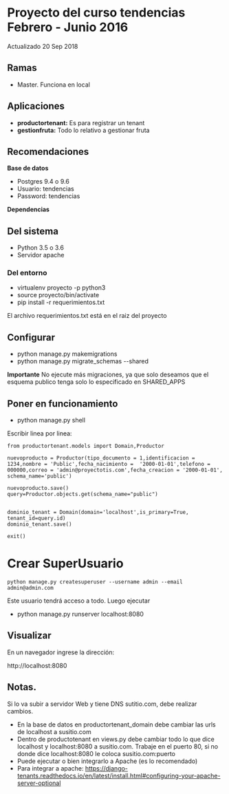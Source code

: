 # Proyecto del curso tendencias Febrero - Junio 2016

Actualizado 20 Sep 2018

## Ramas
* Master. Funciona en local 

## Aplicaciones

* <b>productortenant:</b> Es para registrar un tenant
* <b>gestionfruta:</b> Todo lo relativo a gestionar fruta

## Recomendaciones

<b>Base de datos</b>
* Postgres 9.4 o 9.6
* Usuario: tendencias
* Password: tendencias

 <b>Dependencias</b>

## Del sistema

* Python 3.5 o 3.6
* Servidor apache

### Del entorno

* virtualenv proyecto -p python3
* source proyecto/bin/activate
* pip install -r requerimientos.txt

El archivo requerimientos.txt está en el raiz del proyecto


## Configurar

* python manage.py makemigrations
* python manage.py migrate_schemas --shared

<b>Importante</b> No ejecute más migraciones, ya que solo deseamos que el esquema publico tenga solo lo especificado en SHARED_APPS

## Poner en funcionamiento

* python manage.py shell

Escribir linea por linea:

```
from productortenant.models import Domain,Productor

nuevoproducto = Productor(tipo_documento = 1,identificacion = 1234,nombre = 'Public',fecha_nacimiento =  '2000-01-01',telefono = 000000,correo = 'admin@proyectotis.com',fecha_creacion = '2000-01-01', schema_name='public')

nuevoproducto.save()
query=Productor.objects.get(schema_name="public")


dominio_tenant = Domain(domain='localhost',is_primary=True, tenant_id=query.id)
dominio_tenant.save()

exit()
```

# Crear SuperUsuario
```
python manage.py createsuperuser --username admin --email admin@admin.com
```

Este usuario tendrá acceso a todo. Luego ejecutar

* python manage.py runserver localhost:8080



## Visualizar
  
En un navegador ingrese la dirección:

http://localhost:8080

## Notas.

Si lo va subir a servidor Web y tiene DNS sutitio.com, debe realizar cambios.

* En la base de datos en productortenant_domain debe cambiar las urls de localhost a susitio.com
* Dentro de productotenant en views.py debe cambiar todo lo que dice localhost y localhost:8080 a susitio.com. Trabaje en el puerto 80, si no donde dice localhost:8080 le coloca susitio.com:puerto
* Puede ejecutar o bien integrarlo a Apache (es lo recomendado)
* Para integrar a apache: https://django-tenants.readthedocs.io/en/latest/install.html#configuring-your-apache-server-optional

 
